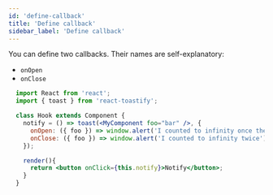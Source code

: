 ```yaml
---
id: 'define-callback'
title: 'Define callback'
sidebar_label: 'Define callback'
---
```


You can define two callbacks. Their names are self-explanatory:

- `onOpen`
- `onClose`

```jsx
  import React from 'react';
  import { toast } from 'react-toastify';

  class Hook extends Component {
    notify = () => toast(<MyComponent foo="bar" />, {
      onOpen: ({ foo }) => window.alert('I counted to infinity once then..'),
      onClose: ({ foo }) => window.alert('I counted to infinity twice')
    });

    render(){
      return <button onClick={this.notify}>Notify</button>;
    }
  }
```